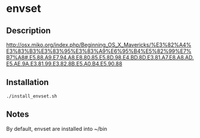 envset
======

Description
-----------

http://osx.miko.org/index.php/Beginning_OS_X_Mavericks/%E3%82%A4%E3%83%B3%E3%83%95%E3%83%A9%E6%95%B4%E5%82%99%E7%B7%A8#.E5.88.A9.E7.94.A8.E8.80.85.E5.8D.98.E4.BD.8D.E3.81.A7.E8.A8.AD.E5.AE.9A.E3.81.99.E3.82.8B.E5.A0.B4.E5.90.88

Installation
------------

```
./install_envset.sh
```

Notes
-----

By default, envset are installed into ~/bin
